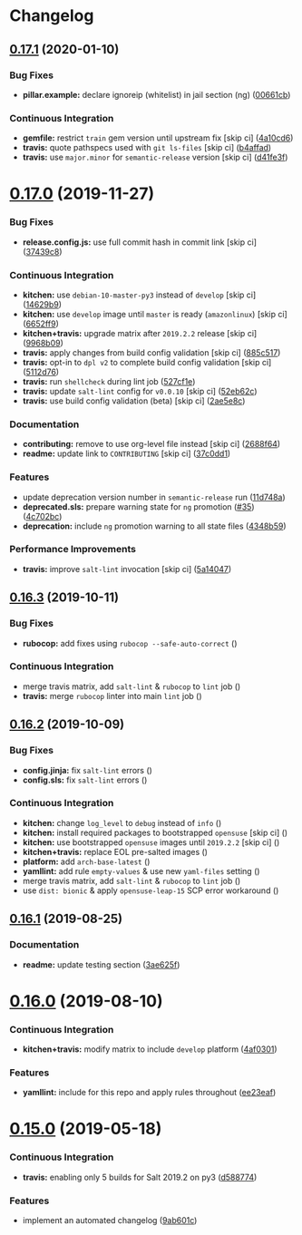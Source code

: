 # Changelog

## [0.17.1](https://github.com/saltstack-formulas/fail2ban-formula/compare/v0.17.0...v0.17.1) (2020-01-10)


### Bug Fixes

* **pillar.example:** declare ignoreip (whitelist) in jail section (ng) ([00661cb](https://github.com/saltstack-formulas/fail2ban-formula/commit/00661cbca978e5b6344427bd688fcfae9789f3db))


### Continuous Integration

* **gemfile:** restrict `train` gem version until upstream fix [skip ci] ([4a10cd6](https://github.com/saltstack-formulas/fail2ban-formula/commit/4a10cd695764fb551aea91688625576dbb046ba9))
* **travis:** quote pathspecs used with `git ls-files` [skip ci] ([b4affad](https://github.com/saltstack-formulas/fail2ban-formula/commit/b4affadfd7f1227aea0dc96101e560553af12c8a))
* **travis:** use `major.minor` for `semantic-release` version [skip ci] ([d41fe3f](https://github.com/saltstack-formulas/fail2ban-formula/commit/d41fe3f2051e2f63dbae9cfd343103f5b3228dc0))

# [0.17.0](https://github.com/saltstack-formulas/fail2ban-formula/compare/v0.16.3...v0.17.0) (2019-11-27)


### Bug Fixes

* **release.config.js:** use full commit hash in commit link [skip ci] ([37439c8](https://github.com/saltstack-formulas/fail2ban-formula/commit/37439c81a79428a3ea66fcba0ea9f389daf78caa))


### Continuous Integration

* **kitchen:** use `debian-10-master-py3` instead of `develop` [skip ci] ([14629b9](https://github.com/saltstack-formulas/fail2ban-formula/commit/14629b96f38e79143899944f0ec2508171d196c8))
* **kitchen:** use `develop` image until `master` is ready (`amazonlinux`) [skip ci] ([6652ff9](https://github.com/saltstack-formulas/fail2ban-formula/commit/6652ff9d9563bc5454e48b16ccdea579100ff3f3))
* **kitchen+travis:** upgrade matrix after `2019.2.2` release [skip ci] ([9968b09](https://github.com/saltstack-formulas/fail2ban-formula/commit/9968b09784e4b2d3e9e5055b9f7dce6306d5eb80))
* **travis:** apply changes from build config validation [skip ci] ([885c517](https://github.com/saltstack-formulas/fail2ban-formula/commit/885c517e8a17b54d2966e475919f10378f7b99e9))
* **travis:** opt-in to `dpl v2` to complete build config validation [skip ci] ([5112d76](https://github.com/saltstack-formulas/fail2ban-formula/commit/5112d760e403fe8e9e56324445fab75a669e81c7))
* **travis:** run `shellcheck` during lint job ([527cf1e](https://github.com/saltstack-formulas/fail2ban-formula/commit/527cf1e9717964d794356b1dbbad0037356773fe))
* **travis:** update `salt-lint` config for `v0.0.10` [skip ci] ([52eb62c](https://github.com/saltstack-formulas/fail2ban-formula/commit/52eb62c8f9e8703889f8c9d97f68df794e4a644c))
* **travis:** use build config validation (beta) [skip ci] ([2ae5e8c](https://github.com/saltstack-formulas/fail2ban-formula/commit/2ae5e8cc167d9596bb07d094cf7dae2e7655a77f))


### Documentation

* **contributing:** remove to use org-level file instead [skip ci] ([2688f64](https://github.com/saltstack-formulas/fail2ban-formula/commit/2688f64efb58ef9091fdc56328ec6ad303727fcc))
* **readme:** update link to `CONTRIBUTING` [skip ci] ([37c0dd1](https://github.com/saltstack-formulas/fail2ban-formula/commit/37c0dd1fcdfd8bfb424490a7b680d0fc04150261))


### Features

* update deprecation version number in `semantic-release` run ([11d748a](https://github.com/saltstack-formulas/fail2ban-formula/commit/11d748abd67f1603b99a7804436d7ad6970d3411))
* **deprecated.sls:** prepare warning state for `ng` promotion ([#35](https://github.com/saltstack-formulas/fail2ban-formula/issues/35)) ([4c702bc](https://github.com/saltstack-formulas/fail2ban-formula/commit/4c702bc5a57b55abe8bdcc5096d5aa9a04233bb5))
* **deprecation:** include `ng` promotion warning to all state files ([4348b59](https://github.com/saltstack-formulas/fail2ban-formula/commit/4348b5966240878ec3959dfaa661e696384ca833))


### Performance Improvements

* **travis:** improve `salt-lint` invocation [skip ci] ([5a14047](https://github.com/saltstack-formulas/fail2ban-formula/commit/5a14047dae331c973e3a0f7384c5f1e135604e8f))

## [0.16.3](https://github.com/saltstack-formulas/fail2ban-formula/compare/v0.16.2...v0.16.3) (2019-10-11)


### Bug Fixes

* **rubocop:** add fixes using `rubocop --safe-auto-correct` ([](https://github.com/saltstack-formulas/fail2ban-formula/commit/0a420da))


### Continuous Integration

* merge travis matrix, add `salt-lint` & `rubocop` to `lint` job ([](https://github.com/saltstack-formulas/fail2ban-formula/commit/269a220))
* **travis:** merge `rubocop` linter into main `lint` job ([](https://github.com/saltstack-formulas/fail2ban-formula/commit/19f6faa))

## [0.16.2](https://github.com/saltstack-formulas/fail2ban-formula/compare/v0.16.1...v0.16.2) (2019-10-09)


### Bug Fixes

* **config.jinja:** fix `salt-lint` errors ([](https://github.com/saltstack-formulas/fail2ban-formula/commit/ddbac67))
* **config.sls:** fix `salt-lint` errors ([](https://github.com/saltstack-formulas/fail2ban-formula/commit/0f668ca))


### Continuous Integration

* **kitchen:** change `log_level` to `debug` instead of `info` ([](https://github.com/saltstack-formulas/fail2ban-formula/commit/44247c1))
* **kitchen:** install required packages to bootstrapped `opensuse` [skip ci] ([](https://github.com/saltstack-formulas/fail2ban-formula/commit/410f589))
* **kitchen:** use bootstrapped `opensuse` images until `2019.2.2` [skip ci] ([](https://github.com/saltstack-formulas/fail2ban-formula/commit/e8ffbb6))
* **kitchen+travis:** replace EOL pre-salted images ([](https://github.com/saltstack-formulas/fail2ban-formula/commit/f33c864))
* **platform:** add `arch-base-latest` ([](https://github.com/saltstack-formulas/fail2ban-formula/commit/ab09eda))
* **yamllint:** add rule `empty-values` & use new `yaml-files` setting ([](https://github.com/saltstack-formulas/fail2ban-formula/commit/e592919))
* merge travis matrix, add `salt-lint` & `rubocop` to `lint` job ([](https://github.com/saltstack-formulas/fail2ban-formula/commit/3b1c31a))
* use `dist: bionic` & apply `opensuse-leap-15` SCP error workaround ([](https://github.com/saltstack-formulas/fail2ban-formula/commit/2ca74f9))

## [0.16.1](https://github.com/saltstack-formulas/fail2ban-formula/compare/v0.16.0...v0.16.1) (2019-08-25)


### Documentation

* **readme:** update testing section ([3ae625f](https://github.com/saltstack-formulas/fail2ban-formula/commit/3ae625f))

# [0.16.0](https://github.com/saltstack-formulas/fail2ban-formula/compare/v0.15.0...v0.16.0) (2019-08-10)


### Continuous Integration

* **kitchen+travis:** modify matrix to include `develop` platform ([4af0301](https://github.com/saltstack-formulas/fail2ban-formula/commit/4af0301))


### Features

* **yamllint:** include for this repo and apply rules throughout ([ee23eaf](https://github.com/saltstack-formulas/fail2ban-formula/commit/ee23eaf))

# [0.15.0](https://github.com/saltstack-formulas/fail2ban-formula/compare/v0.14.0...v0.15.0) (2019-05-18)


### Continuous Integration

* **travis:** enabling only 5 builds for Salt 2019.2 on py3 ([d588774](https://github.com/saltstack-formulas/fail2ban-formula/commit/d588774))


### Features

* implement an automated changelog ([9ab601c](https://github.com/saltstack-formulas/fail2ban-formula/commit/9ab601c))
